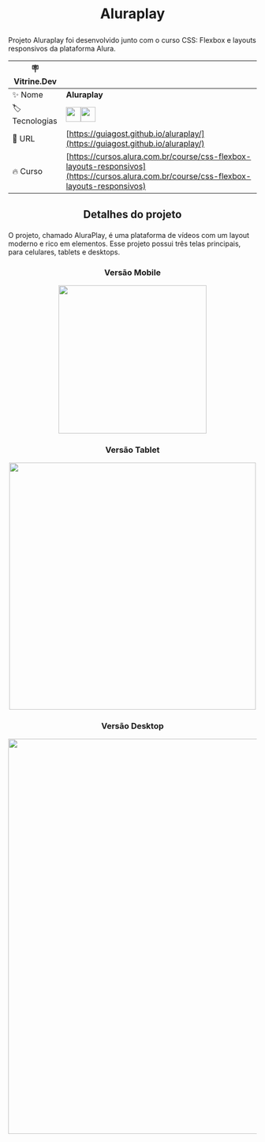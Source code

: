# <p align="center">Aluraplay</p>

Projeto Aluraplay foi desenvolvido junto com o curso CSS: Flexbox e layouts responsivos da plataforma Alura.

| :placard: Vitrine.Dev |     |
| -------------  | --- |
| :sparkles: Nome        | **Aluraplay**
| :label: Tecnologias | <img src="https://cdn.jsdelivr.net/gh/devicons/devicon/icons/html5/html5-plain-wordmark.svg" width="30" hedight="30"/><img src="https://cdn.jsdelivr.net/gh/devicons/devicon/icons/css3/css3-plain-wordmark.svg" width="30" hedight="30"/>
| :rocket: URL         | [https://guiagost.github.io/aluraplay/](https://guiagost.github.io/aluraplay/)
| :fire: Curso     | [https://cursos.alura.com.br/course/css-flexbox-layouts-responsivos](https://cursos.alura.com.br/course/css-flexbox-layouts-responsivos)

## <p align="center">Detalhes do projeto</p>

O projeto, chamado AluraPlay, é uma plataforma de vídeos com um layout moderno e rico em elementos. Esse projeto possui três telas principais, para celulares, tablets e desktops.

### <p align="center">Versão Mobile</p>

<p align="center"><img src="https://github.com/GuiAgost/aluraplay/assets/76624588/798708e6-dc72-4ef6-9739-87f7d063a7c1" width="300" hedight="600"></p>

### <p align="center">Versão Tablet</p>

<p align="center"><img src="https://github.com/GuiAgost/aluraplay/assets/76624588/91b99831-29d2-4036-b150-70de69fa4362#vitrinedev" width="500" hedight="800"></p>

### <p align="center">Versão Desktop</p>

<p align="center"><img src="https://github.com/GuiAgost/aluraplay/assets/76624588/46326f5c-4664-4465-a538-1d82c49aaae9" width="800" hedight="1100"></p>
